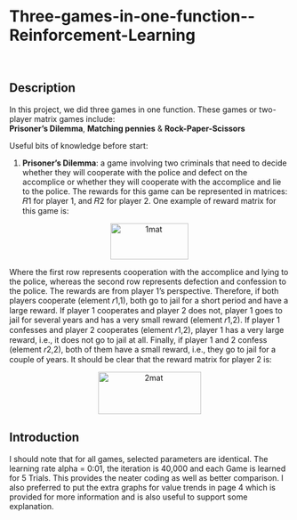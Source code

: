 
# Three-games-in-one-function--Reinforcement-Learning
<br />

## Description

In this project, we did three games in one function. These games or two-player matrix games include: <br /> 
**Prisoner’s Dilemma**, **Matching pennies** & **Rock-Paper-Scissors** <br />

Useful bits of knowledge before start:
<br /> 

1) **Prisoner’s Dilemma**: a game involving two criminals that need to decide whether they will cooperate with the police and defect on the accomplice or whether they will
cooperate with the accomplice and lie to the police. The rewards for this game can be represented in matrices: 𝑅1 for player 1, and 𝑅2 for player 2. One example of reward matrix for this game is: <br /> 


<p align="center">
<img width="140" height="65" alt="1mat" src="https://user-images.githubusercontent.com/71558720/103111885-82f5a800-461f-11eb-8c23-55a24ccaa44c.PNG"><br />
<p align="center">


Where the first row represents cooperation with the accomplice and lying to the police, whereas the second row represents defection and confession to the police. The rewards are from player 1’s perspective. Therefore, if both players cooperate (element 𝑟1,1), both go to jail for a short period and have a large reward. If player 1 cooperates and player 2 does not, player 1 goes to jail for several years and has a very small reward (element 𝑟1,2). If player 1 confesses and player 2 cooperates (element 𝑟1,2), player 1 has a very large reward, i.e., it does not go to jail at all. Finally, if player 1 and 2 confess (element 𝑟2,2), both of them have a small reward, i.e., they go to jail for a couple of years. It should be clear that the reward matrix for player 2 is: <br /> 

<p align="center">
<img width="185" height="76" alt="2mat" src="https://user-images.githubusercontent.com/71558720/103111884-82f5a800-461f-11eb-9dbe-cfd290a89a6b.PNG"><br />
<p align="center">

  
## Introduction 

I should note that for all games, selected parameters are identical. The learning rate alpha = 0:01, the iteration is 40,000 and each Game is learned for 5 Trials. This provides the neater coding as well as better comparison. I also preferred to put the extra graphs for value trends in page 4 which is provided for more information and
is also useful to support some explanation. 


